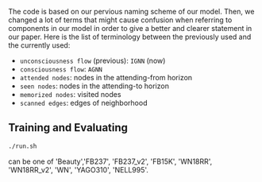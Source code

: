 
The code is based on our pervious naming scheme of our model. Then, we changed a lot of terms that might cause confusion when referring to components in our model in order to give a better and clearer statement in our paper. Here is the list of terminology between the previously used and the currently used:

- `unconsciousness flow` (previous): `IGNN` (now)
- `consciousness flow`: `AGNN`
- `attended nodes`: nodes in the attending-from horizon
- `seen nodes`: nodes in the attending-to horizon
- `memorized nodes`: visited nodes
- `scanned edges`: edges of neighborhood

## Training and Evaluating

```bash
./run.sh 
```

<Dataset> can be one of 'Beauty','FB237', 'FB237_v2', 'FB15K', 'WN18RR', 'WN18RR_v2', 'WN', 'YAGO310', 'NELL995'.



